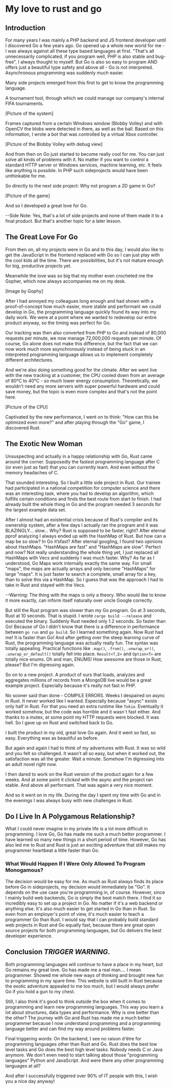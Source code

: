 # My love to rust and go

## Introduction

For many years I was mainly a PHP backend and JS frontend developer until I discovered Go a few years ago.
Go opened up a whole new world for me - I was always against all these type based languages at first. "That's all unnecessarily complicated, if you program well, PHP is also stable and bug-free", I always thought to myself.
But Go is also so easy to program AND offers just a beautiful type safety and above all - Go is not interpreted. Asynchronous programming was suddenly much easier.

Many side projects emerged from this first to get to know the programming language.

A tournament tool, through which we could manage our company's internal FIFA tournaments.

[Picture of the system]

Frames captured from a certain Windows window (Blobby Volley) and with OpenCV the blobs were detected in there, as well as the ball. Based on this information, I wrote a bot that was controlled by a virtual Xbox controller.

[Picture of the Blobby Volley with debug view]

And from then on Go just started to become really cool for me. You can just solve all kinds of problems with it. No matter if you want to control a standard HTTP server or Windows services, machine learning, etc. It feels like anything is possible. In PHP such sideprojects would have been unthinkable for me.

So directly to the next side project: Why not program a 2D game in Go?

[Picture of the game]

And so I developed a great love for Go.

--Side Note: Yes, that's a lot of side projects and none of them made it to a final product. But that's another topic for a later lesson.

## The Great Love For Go

From then on, all my projects were in Go and to this day, I would also like to get the JavaScript in the frontend replaced with Go so I can just play with the cool kids all the time. There are possibilities, but it's not mature enough for big, productive projects yet.

Meanwhile the love was so big that my mother even crocheted me the Gopher, which now always accompanies me on my desk.

[Image by Gophy]

After I had annoyed my colleagues long enough and had shown with a proof-of-concept how much easier, more stable and performant we could develop in Go, the programming language quickly found its way into my daily work. We were at a point where we wanted to redevelop our entire product anyway, so the timing was perfect for Go.

Our tracking was then also converted from PHP to Go and instead of 80,000 requests per minute, we now manage 72,000,000 requests per minute. Of course, Go alone does not make this difference, but the fact that we can now work much more asynchronously instead of being stuck in an interpreted programming language allows us to implement completely different architectures.

And we're also doing something good for the climate. After we went live with the new tracking at a customer, the CPU cooled down from an average of 80°C to 40°C - so much lower energy consumption. Theoretically, we wouldn't need any more servers with super powerful hardware and could save money, but the topic is even more complex and that's not the point here.

[Picture of the CPU]

Captivated by the new performance, I went on to think: "How can this be optimized even more?" and after playing through the "Go" game, I discovered Rust.

## The Exotic New Woman

Unsuspecting and actually in a happy relationship with Go, Rust came around the corner. Supposedly the fastest programming language after C (or even just as fast) that you can currently learn. And even without the memory headaches of C.

That sounded interesting. So I built a little side project in Rust. Our trainee had participated in a national competition for computer science and there was an interesting task, where you had to develop an algorithm, which fulfills certain conditions and finds the best route from start to finish.
I had already built the whole thing in Go and the program needed 3 seconds for the largest example data set.

After I almost had an existential crisis because of Rust's compiler and its ownership system, after a few days I actually ran the program and it was BLAZINGLY... slow... Why? Rust is supposed to be faster, right? After eternal pprof analyzing I always ended up with the HashMap of Rust. But how can a map be so slow? In Go it’sfast? After eternal googling, I found two opinions about HashMaps. "HashMaps are fast" and "HashMaps are slow". Perfect and now? Not really understanding the whole thing yet, I just replaced all HashMaps with Vecs and suddenly I was much faster. Why? As far as I understood, Go Maps work internally exactly the same way. For small "maps", the maps are actually arrays and only become "HashMaps" for large "maps". It is just faster to search a complete, small array for a key, than to solve this via a HashMap.
So I guess that was the approach I had to take in Rust and stayed with the Vecs.

--Warning: The thing with the maps is only a theory. Who would like to know it more exactly, can inform itself naturally over uncle Google correctly.

But still the Rust program was slower than my Go program. Go at 3 seconds, Rust at 10 seconds. That is stupid.
I wrote `cargo build --release` and executed the binary. Suddenly Rust needed only 1.2 seconds. So faster than Go! Because of Go I didn't know that there is a difference in performance between `go run` and `go build`.
So I learned something again. Now Rust had me! It is faster than Go! And after getting over the steep learning curve of Rust, the programming language was actually really fun. The syntax was totally appealing. Practical functions like `.map()`, `.from()`, `.unwrap_or()`, `.unwrap_or_default()` totally fell into place. `Result<T,E>` and `Option<T>` are totally nice enums. Oh and man, ENUMS! How awesome are those in Rust, please? But I'm digressing again.

So on to a new project. A product of ours that loads, analyzes and aggregates millions of records from a MongoDB live would be a great example project. Especially because it's really not fast in PHP.

No sooner said than done - COMPILE ERRORS. Weeks I despaired on async in Rust. It never worked like I wanted. Especially because "async" exists only half in Rust. For that you need an extra runtime like `Tokio`.
Eventually it worked somehow, but the code was horrible and it wasn`t fast either. And thanks to a mutex, at some point my HTTP requests were blocked. It was hell.
So I gave up on Rust and switched back to Go.

I built the product in my old, great love Go again. And it went so fast, so easy. Everything was as beautiful as before.

But again and again I had to think of my adventures with Rust. It was so wild and you felt so challenged. It wasn't all so easy, but when it worked out, the satisfaction was all the greater. Wait a minute. Somehow I'm digressing into an adult novel right now.

I then dared to work on the Rust version of the product again for a few weeks. And at some point it *clicked* with the async and the project ran stable. And above all performant. That was again a very nice moment.

And so it went on in my life. During the day I spent my time with Go and in the evenings I was always busy with new challenges in Rust.

## Do I Live In A Polygamous Relationship?

What I could never imagine in my private life is a lot more difficult in programming. I love Go, Go has made me such a much better programmer. I have learned so many new things in a short period of time. However, Go has also led me to Rust and Rust is just an exciting adventure that still makes my programmer heartbeat a little faster than Go.

### What Would Happen If I Were Only Allowed To Program Monogamous?

The decision would be easy for me. As much as Rust always finds its place before Go in sideprojects, my decision would immediately be "Go". It depends on the use case you're programming in, of course. However, since I mainly build web backends, Go is simply the best match there.
I find it so incredibly easy to set up a project in Go. No matter if it's a web backend or anything else. It's also much easier to get started in Go than in Rust. So even from an employer's point of view, it's much easier to teach a programmer Go than Rust. I would say that I can probably build standard web projects in Rust and Go equally fast, because there are great open source projects for both programming languages, but Go delivers the best developer experience.

## Conclusion *TRIGGER WARNING*.

Both programming languages will continue to have a place in my heart, but Go remains my great love. Go has made me a real man.... I mean programmer. Showed me whole new ways of thinking and brought new fun to programming in my spare time. This website is still built in Rust because the exotic adventure appealed to me too much, but I would always prefer Go if you hold a gun to my chest.

Still, I also think it's good to think outside the box when it comes to programming and learn new programming languages. This way you learn a lot about structures, data types and performance. Why is one better than the other? The journey with Go and Rust has made me a much better programmer because I now understand programming and a programming language better and can find my way around problems faster.

Final triggering words: On the backend, I see no raison d'être for programming languages other than Rust and Go. Rust does the best low level tasks and Go does the best high level tasks. Nobody needs C or Java anymore. We don't even need to start talking about those "programming languages" Python and JavaScript. And were there any other programming languages at all?

And after I successfully triggered over 90% of IT people with this, I wish you a nice day anyway!
